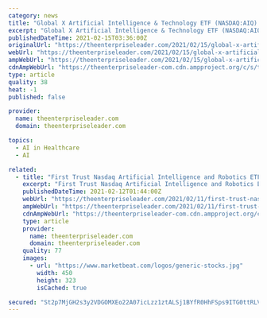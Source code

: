 ```yaml
---
category: news
title: "Global X Artificial Intelligence & Technology ETF (NASDAQ:AIQ) Sees Significant Drop in Short Interest"
excerpt: "Global X Artificial Intelligence & Technology ETF (NASDAQ:AIQ) saw a significant decrease in short interest during the month of January. As of January 29th, there was short interest totalling 33,000 shares,"
publishedDateTime: 2021-02-15T03:36:00Z
originalUrl: "https://theenterpriseleader.com/2021/02/15/global-x-artificial-intelligence-technology-etf-nasdaqaiq-sees-significant-drop-in-short-interest.html"
webUrl: "https://theenterpriseleader.com/2021/02/15/global-x-artificial-intelligence-technology-etf-nasdaqaiq-sees-significant-drop-in-short-interest.html"
ampWebUrl: "https://theenterpriseleader.com/2021/02/15/global-x-artificial-intelligence-technology-etf-nasdaqaiq-sees-significant-drop-in-short-interest.html/amp"
cdnAmpWebUrl: "https://theenterpriseleader-com.cdn.ampproject.org/c/s/theenterpriseleader.com/2021/02/15/global-x-artificial-intelligence-technology-etf-nasdaqaiq-sees-significant-drop-in-short-interest.html/amp"
type: article
quality: 38
heat: -1
published: false

provider:
  name: theenterpriseleader.com
  domain: theenterpriseleader.com

topics:
  - AI in Healthcare
  - AI

related:
  - title: "First Trust Nasdaq Artificial Intelligence and Robotics ETF (NASDAQ:ROBT) Short Interest Update"
    excerpt: "First Trust Nasdaq Artificial Intelligence and Robotics ETF (NASDAQ:ROBT) was the recipient of a large increase in short interest during the month of January. As of January 29th, there was short interest totalling 15,"
    publishedDateTime: 2021-02-12T01:44:00Z
    webUrl: "https://theenterpriseleader.com/2021/02/11/first-trust-nasdaq-artificial-intelligence-and-robotics-etf-nasdaqrobt-short-interest-update.html"
    ampWebUrl: "https://theenterpriseleader.com/2021/02/11/first-trust-nasdaq-artificial-intelligence-and-robotics-etf-nasdaqrobt-short-interest-update.html/amp"
    cdnAmpWebUrl: "https://theenterpriseleader-com.cdn.ampproject.org/c/s/theenterpriseleader.com/2021/02/11/first-trust-nasdaq-artificial-intelligence-and-robotics-etf-nasdaqrobt-short-interest-update.html/amp"
    type: article
    provider:
      name: theenterpriseleader.com
      domain: theenterpriseleader.com
    quality: 77
    images:
      - url: "https://www.marketbeat.com/logos/generic-stocks.jpg"
        width: 450
        height: 323
        isCached: true

secured: "St2p7MjGH2s3y2VDGOMXEo22A07icLzz1ztALSj1BYfR0HhFSps9ITG0ttRLVPeu3o6VLSf5U4IuNdmIw3/APLMeHZaxLT7YqNDL4WCxrtBr5I0OIBHsEPd8Dc0APosgcSuY80eWwoDCpXa53wR2GtslkCzX3n0Uf64qeaSbpihfbz3TY3NbaHxNmFykAk3IhVsLlLSx4FoDr2CcEzxRADeyTgfo/CN8Zs750Dpx3FL9v9ek4GYuLQnpUy2N/FRNuOe05M7dgudCUJWTSRIdbDlgr1jXmojsm784/xtMCGSgkRXIMjpqV5/8iwDmTHJE8wUUZu52W9xulA/vDty8JbvdoKuDxaTm8qmuDHEhKWY=;cO41FnAsd3HeMt7ZsITLAA=="
---
```


